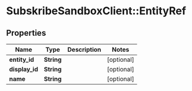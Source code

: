 # SubskribeSandboxClient::EntityRef

## Properties
Name | Type | Description | Notes
------------ | ------------- | ------------- | -------------
**entity_id** | **String** |  | [optional] 
**display_id** | **String** |  | [optional] 
**name** | **String** |  | [optional] 


